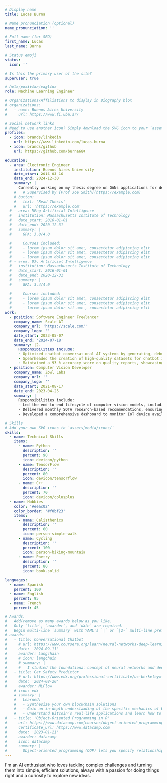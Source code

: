 ```yaml
---
# Display name
title: Lucas Burna

# Name pronunciation (optional)
name_pronunciation: ''

# Full name (for SEO)
first_name: Lucas
last_name: Burna

# Status emoji
status:
  icon: ''

# Is this the primary user of the site?
superuser: true

# Role/position/tagline
role: Machine Learning Engineer

# Organizations/Affiliations to display in Biography blox
# organizations:
#   - name: Buenos Aires University
#     url: https://www.fi.uba.ar/

# Social network links
# Need to use another icon? Simply download the SVG icon to your `assets/media/icons/` folder.
profiles:
  - icon: brands/linkedin
    url: https://www.linkedin.com/lucas-burna
  - icon: brands/github
    url: https://github.com/burna680

education:
  - area: Electronic Engineer
    institution: Buenos Aires University
    date_start: 2016-03-16
    date_end: 2024-12-30
    summary: |
      Currently working on my thesis degree on GANs applications for demixing MNIST numbers.
    #   # Supervised by [Prof Joe Smith](https://example.com)
    # button:
    #   text: 'Read Thesis'
    #   url: 'https://example.com'
  # - area: MEng Artificial Intelligence
  #   institution: Massachusetts Institute of Technology
  #   date_start: 2016-01-01
  #   date_end: 2020-12-31
  #   summary: |
  #     GPA: 3.8/4.0

  #     Courses included:
  #     - lorem ipsum dolor sit amet, consectetur adipiscing elit
  #     - lorem ipsum dolor sit amet, consectetur adipiscing elit
  #     - lorem ipsum dolor sit amet, consectetur adipiscing elit
  # - area: BSc Artificial Intelligence
  #   institution: Massachusetts Institute of Technology
  #   date_start: 2016-01-01
  #   date_end: 2020-12-31
  #   summary: |
  #     GPA: 3.4/4.0
      
  #     Courses included:
  #     - lorem ipsum dolor sit amet, consectetur adipiscing elit
  #     - lorem ipsum dolor sit amet, consectetur adipiscing elit
  #     - lorem ipsum dolor sit amet, consectetur adipiscing elit
work:
  - position: Software Engineer Freelancer
    company_name: Scale AI
    company_url: 'https://scale.com/'
    company_logo: ''
    date_start: 2023-05-07
    date_end: '2024-07-18'
    summary: |2-
      Responsibilities include:
      - Optimized chatbot conversational AI systems by generating, debugging, and explaining complex code snippets, leading to enhanced user interactions.
      - Spearheaded the creation of high-quality datasets for chatbot improvement, collaborating closely with cross-functional teams to ensure the data’s relevance and accuracy.
      - Maintained a 93 % accuracy score on quality reports, showcasing a strong commitment to delivering top-tier code and elevating chatbot performance.
  - position: Computer Vision Developer
    company_name: Zowl Labs
    company_url: ''
    company_logo: ''
    date_start: 2021-08-17
    date_end: 2023-04-25
    summary: |
      Responsibilities include:
      - Led the end-to-end lifecycle of computer vision models, including data gathering, preprocessing, model fine-tuning, and deployment.
      - Delivered monthly SOTA research-based recommendations, ensuring each project commenced with the latest advancements, leading to innovative solutions.
      - Developed a comprehensive dashboard to monitor IoT device availability, increasing client satisfaction by 65% through improved transparency and reliability.

# Skills
# Add your own SVG icons to `assets/media/icons/`
skills:
  - name: Technical Skills
    items:
      - name: Python
        description: ''
        percent: 90
        icon: devicon/python
      - name: TensorFlow
        description: ''
        percent: 80
        icon: devicon/tensorflow
      - name: C++
        description: ''
        percent: 70
        icon: devicon/cplusplus
  - name: Hobbies
    color: '#eeac02'
    color_border: '#f0bf23'
    items:
      - name: Calisthenics
        description: ''
        percent: 60
        icon: person-simple-walk
      - name: Cycling
        description: ''
        percent: 100
        icon: person-biking-mountain
      - name: Poetry
        description: ''
        percent: 80
        icon: book.solid

languages:
  - name: Spanish
    percent: 100
  - name: English
    percent: 95
  - name: French
    percent: 45

# Awards.
#   Add/remove as many awards below as you like.
#   Only `title`, `awarder`, and `date` are required.
#   Begin multi-line `summary` with YAML's `|` or `|2-` multi-line prefix and indent 2 spaces below.
# awards:
#   - title: Conversational Chatbot
#     # url: https://www.coursera.org/learn/neural-networks-deep-learning
#     date: '2024-09-11'
#     awarder: Langchain
#     # icon: langchain
#     # summary: |
#     #   I studied the foundational concept of neural networks and deep learning. By the end, I was familiar with the significant technological trends driving the rise of deep learning; build, train, and apply fully connected deep neural networks; implement efficient (vectorized) neural networks; identify key parameters in a neural network’s architecture; and apply deep learning to your own applications.
#   - title: Car Safety Predictor
#     # url: https://www.edx.org/professional-certificate/uc-berkeleyx-blockchain-fundamentals
#     date: '2024-08-20'
#     awarder: MLFlow
    # icon: edx
    # summary: |
    #   Learned:
    #   - Synthesize your own blockchain solutions
    #   - Gain an in-depth understanding of the specific mechanics of Bitcoin
    #   - Understand Bitcoin’s real-life applications and learn how to attack and destroy Bitcoin, Ethereum, smart contracts and Dapps, and alternatives to Bitcoin’s Proof-of-Work consensus algorithm
#   - title: 'Object-Oriented Programming in R'
#     url: https://www.datacamp.com/courses/object-oriented-programming-with-s3-and-r6-in-r
#     certificate_url: https://www.datacamp.com
#     date: '2023-01-21'
#     awarder: datacamp
#     icon: datacamp
#     summary: |
#       Object-oriented programming (OOP) lets you specify relationships between functions and the objects that they can act on, helping you manage complexity in your code. This is an intermediate level course, providing an introduction to OOP, using the S3 and R6 systems. S3 is a great day-to-day R programming tool that simplifies some of the functions that you write. R6 is especially useful for industry-specific analyses, working with web APIs, and building GUIs.
---
```

I'm an AI enthusiast who loves tackling complex challenges and turning them into simple, efficient solutions, always with a passion for doing things right and a curiosity to explore new ideas.